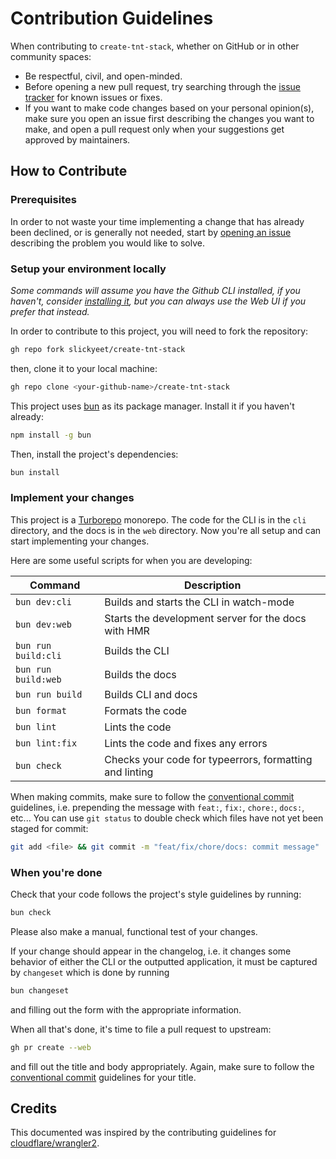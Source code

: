 # Contribution Guidelines

When contributing to `create-tnt-stack`, whether on GitHub or in other community
spaces:

- Be respectful, civil, and open-minded.
- Before opening a new pull request, try searching through the
  [issue tracker](https://github.com/slickyeet/create-tnt-stack/issues) for
  known issues or fixes.
- If you want to make code changes based on your personal opinion(s), make sure
  you open an issue first describing the changes you want to make, and open a
  pull request only when your suggestions get approved by maintainers.

## How to Contribute

### Prerequisites

In order to not waste your time implementing a change that has already been
declined, or is generally not needed, start by
[opening an issue](https://github.com/slickyeet/create-tnt-stack/issues/new/choose)
describing the problem you would like to solve.

### Setup your environment locally

_Some commands will assume you have the Github CLI installed, if you haven't,
consider [installing it](https://github.com/cli/cli#installation), but you can
always use the Web UI if you prefer that instead._

In order to contribute to this project, you will need to fork the repository:

```bash
gh repo fork slickyeet/create-tnt-stack
```

then, clone it to your local machine:

```bash
gh repo clone <your-github-name>/create-tnt-stack
```

This project uses [bun](https://bun.sh) as its package manager. Install it if
you haven't already:

```bash
npm install -g bun
```

Then, install the project's dependencies:

```bash
bun install
```

### Implement your changes

This project is a [Turborepo](https://turbo.build/) monorepo. The code for the
CLI is in the `cli` directory, and the docs is in the `web` directory. Now
you're all setup and can start implementing your changes.

Here are some useful scripts for when you are developing:

| Command             | Description                                             |
| ------------------- | ------------------------------------------------------- |
| `bun dev:cli`       | Builds and starts the CLI in watch-mode                 |
| `bun dev:web`       | Starts the development server for the docs with HMR     |
| `bun run build:cli` | Builds the CLI                                          |
| `bun run build:web` | Builds the docs                                         |
| `bun run build`     | Builds CLI and docs                                     |
| `bun format`        | Formats the code                                        |
| `bun lint`          | Lints the code                                          |
| `bun lint:fix`      | Lints the code and fixes any errors                     |
| `bun check`         | Checks your code for typeerrors, formatting and linting |

When making commits, make sure to follow the
[conventional commit](https://www.conventionalcommits.org/en/v1.0.0/)
guidelines, i.e. prepending the message with `feat:`, `fix:`, `chore:`, `docs:`,
etc... You can use `git status` to double check which files have not yet been
staged for commit:

```bash
git add <file> && git commit -m "feat/fix/chore/docs: commit message"
```

### When you're done

Check that your code follows the project's style guidelines by running:

```bash
bun check
```

Please also make a manual, functional test of your changes.

If your change should appear in the changelog, i.e. it changes some behavior of
either the CLI or the outputted application, it must be captured by `changeset`
which is done by running

```bash
bun changeset
```

and filling out the form with the appropriate information.

When all that's done, it's time to file a pull request to upstream:

```bash
gh pr create --web
```

and fill out the title and body appropriately. Again, make sure to follow the
[conventional commit](https://www.conventionalcommits.org/en/v1.0.0/) guidelines
for your title.

## Credits

This documented was inspired by the contributing guidelines for
[cloudflare/wrangler2](https://github.com/cloudflare/wrangler2/blob/main/CONTRIBUTING.md).
